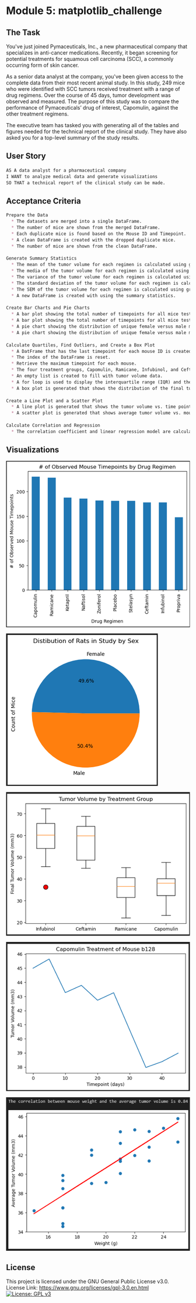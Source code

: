 # Module 5: matplotlib_challenge

## The Task
You've just joined Pymaceuticals, Inc., a new pharmaceutical company that specializes in anti-cancer medications. Recently, it began screening for potential treatments for squamous cell carcinoma (SCC), a commonly occurring form of skin cancer.

As a senior data analyst at the company, you've been given access to the complete data from their most recent animal study. In this study, 249 mice who were identified with SCC tumors received treatment with a range of drug regimens. Over the course of 45 days, tumor development was observed and measured. The purpose of this study was to compare the performance of Pymaceuticals’ drug of interest, Capomulin, against the other treatment regimens.

The executive team has tasked you with generating all of the tables and figures needed for the technical report of the clinical study. They have also asked you for a top-level summary of the study results.

## User Story
```md
AS A data analyst for a pharmaceutical company
I WANT to analyze medical data and generate visualizations
SO THAT a technical report of the clinical study can be made.
```

## Acceptance Criteria
```md
Prepare the Data
  * The datasets are merged into a single DataFrame.
  * The number of mice are shown from the merged DataFrame.
  * Each duplicate mice is found based on the Mouse ID and Timepoint.
  * A clean DataFrame is created with the dropped duplicate mice.
  * The number of mice are shown from the clean DataFrame.

Generate Summary Statistics
  * The mean of the tumor volume for each regimen is calculated using groupby.
  * The media of the tumor volume for each regimen is calculated using groupby.
  * The variance of the tumor volume for each regimen is calculated using groupby.
  * The standard deviation of the tumor volume for each regimen is calculated using groupby.
  * The SEM of the tumor volume for each regimen is calculated using groupby.
  * A new DataFrame is created with using the summary statistics.

Create Bar Charts and Pie Charts
  * A bar plot showing the total number of timepoints for all mice tested for each drug regimen using Pandas is generated.
  * A bar plot showing the total number of timepoints for all mice tested for each drug regimen using pyplot is generated.
  * A pie chart showing the distribution of unique female versus male mice using Pandas is generated.
  * A pie chart showing the distribution of unique female versus male mice using pyplot is generated.

Calculate Quartiles, Find Outliers, and Create a Box Plot
  * A DatFrame that has the last timepoint for each mouse ID is created using groupby.
  * The index of the DataFrame is reset.
  * Retrieve the maximum timepoint for each mouse.
  * The four treatment groups, Capomulin, Ramicane, Infubinol, and Ceftamin, are put in a list.
  * An empty list is created to fill with tumor volume data.
  * A for loop is used to display the interquartile range (IQR) and the outliers for each treatment group
  * A box plot is generated that shows the distribution of the final tumor volume for all the mice in each treatment group.

Create a Line Plot and a Scatter Plot
  * A line plot is generated that shows the tumor volume vs. time point for one mouse treated with Capomulin.
  * A scatter plot is generated that shows average tumor volume vs. mouse weight for the Capomulin regimen.

Calculate Correlation and Regression
  * The correlation coefficient and linear regression model are calculated for mouse weight and average tumor volume for the Capomulin regimen.
```

## Visualizations

![A bar graph.](./Resources/bar.png)

![A pie chart.](./Resources/pie.png)

![A box plot.](./Resources/box.png)

![A line plot.](./Resources/line.png)

![A scatter plot with a regression line.](./Resources/scatter.png)

## License
This project is licensed under the GNU General Public License v3.0.  
License Link:
https://www.gnu.org/licenses/gpl-3.0.en.html   
[![License: GPL v3](https://img.shields.io/badge/License-GPLv3-blue.svg)](https://www.gnu.org/licenses/gpl-3.0)